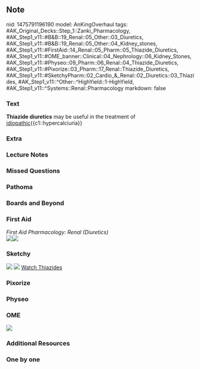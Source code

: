 ## Note
nid: 1475791196190
model: AnKingOverhaul
tags: #AK_Original_Decks::Step_1::Zanki_Pharmacology, #AK_Step1_v11::#B&B::19_Renal::05_Other::03_Diuretics, #AK_Step1_v11::#B&B::19_Renal::05_Other::04_Kidney_stones, #AK_Step1_v11::#FirstAid::14_Renal::05_Pharm::05_Thiazide_Diuretics, #AK_Step1_v11::#OME_banner::Clinical::04_Nephrology::06_Kidney_Stones, #AK_Step1_v11::#Physeo::09_Pharm::06_Renal::04_Thiazide_Diuretics, #AK_Step1_v11::#Pixorize::03_Pharm::17_Renal::Thiazide_Diuretics, #AK_Step1_v11::#SketchyPharm::02_Cardio_&_Renal::02_Diuretics::03_Thiazides, #AK_Step1_v11::^Other::^HighYield::1-HighYield, #AK_Step1_v11::^Systems::Renal::Pharmacology
markdown: false

### Text
<div>
  <b>Thiazide diuretics</b> may be useful in the treatment of
  <u>idiopathic</u>{{c1::hypercalciuria}}
</div>

### Extra


### Lecture Notes


### Missed Questions


### Pathoma


### Boards and Beyond


### First Aid
<div>
  <i>First Aid Pharmacology: Renal (Diuretics)</i>
</div><img src="paste-201738908860419.jpg"><img src=
"paste-197048804573187.jpg">

### Sketchy
<img src="Screen%20Shot%202019-09-17%20at%209.36.03%20AM.png">
<img src="Screen%20Shot%202019-09-17%20at%209.36.29%20AM.png">
<a href=
"https://dashboard.sketchy.com/study/medical/courses/medical-pharmacology/units/medical-pharmacology-cardiovascular-renal/videos/medical-pharmacology-cardiovascular-and-renal-diuretics-thiazides?utm_source=anki&utm_medium=partnership&utm_campaign=february_update&utm_content=medical">
Watch Thiazides</a>

### Pixorize


### Physeo


### OME
<div class="ome-widget">
  <a href=
  "https://onlinemeded.org/spa/nephrology/kidney-stones/acquire?ref=anki">
  <img src="_OME_AnkiFlashcards_Lesson_3.png"></a>
</div>

### Additional Resources


### One by one

